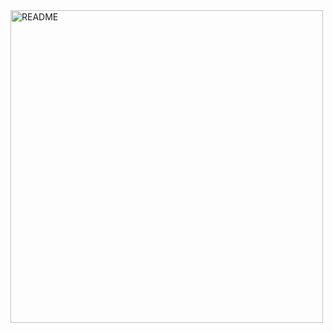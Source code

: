 <img src="https://github.com/user-attachments/assets/63f12fa1-1400-4b81-b04c-596395311abe" alt="README" width="500">

